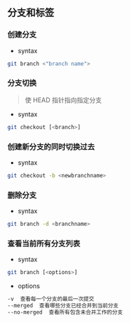 ## 分支和标签
### 创建分支
- syntax
```bash
git branch <"branch name">
```
### 分支切换
> 使 HEAD 指针指向指定分支
- syntax
```bash
git checkout [<branch>]
```
### 创建新分支的同时切换过去
- syntax
```bash
git checkout -b <newbranchname>
```
### 删除分支
- syntax
```bash
git branch -d <branchname>
```
### 查看当前所有分支列表
- syntax 
```bash
git branch [<options>]
```
- options
```bash
-v  查看每一个分支的最后一次提交
--merged  查看哪些分支已经合并到当前分支
--no-merged  查看所有包含未合并工作的分支
```